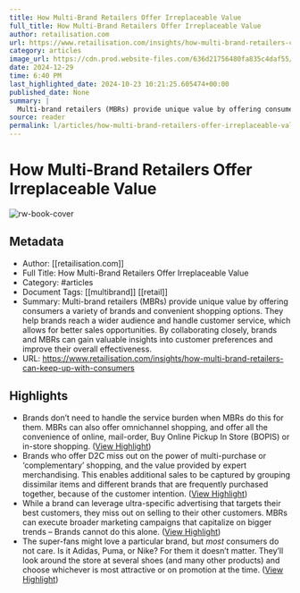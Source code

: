 ```yaml
---
title: How Multi-Brand Retailers Offer Irreplaceable Value
full_title: How Multi-Brand Retailers Offer Irreplaceable Value
author: retailisation.com
url: https://www.retailisation.com/insights/how-multi-brand-retailers-can-keep-up-with-consumers
category: articles
image_url: https://cdn.prod.website-files.com/636d21756480fa835c4daf55/63763067d30a64b9e11c71cf_Multibrandretailers.webp
date: 2024-12-29
time: 6:40 PM
last_highlighted_date: 2024-10-23 10:21:25.605474+00:00
published_date: None
summary: |
  Multi-brand retailers (MBRs) provide unique value by offering consumers a variety of brands and convenient shopping options. They help brands reach a wider audience and handle customer service, which allows for better sales opportunities. By collaborating closely, brands and MBRs can gain valuable insights into customer preferences and improve their overall effectiveness.
source: reader
permalink: l/articles/how-multi-brand-retailers-offer-irreplaceable-value
---
```

# How Multi-Brand Retailers Offer Irreplaceable Value

![rw-book-cover](https://cdn.prod.website-files.com/636d21756480fa835c4daf55/63763067d30a64b9e11c71cf_Multibrandretailers.webp)

## Metadata
- Author: [[retailisation.com]]
- Full Title: How Multi-Brand Retailers Offer Irreplaceable Value
- Category: #articles
- Document Tags: [[multibrand]] [[retail]] 
- Summary: Multi-brand retailers (MBRs) provide unique value by offering consumers a variety of brands and convenient shopping options. They help brands reach a wider audience and handle customer service, which allows for better sales opportunities. By collaborating closely, brands and MBRs can gain valuable insights into customer preferences and improve their overall effectiveness.
- URL: https://www.retailisation.com/insights/how-multi-brand-retailers-can-keep-up-with-consumers

## Highlights
- Brands don’t need to handle the service burden when MBRs do this for them. MBRs can also offer omnichannel shopping, and offer all the convenience of online, mail-order, Buy Online Pickup In Store (BOPIS) or in-store shopping. ([View Highlight](https://read.readwise.io/read/01jawe9grsack6qwrjyt11wyb6))
- Brands who offer D2C miss out on the power of multi-purchase or ‘complementary’ shopping, and the value provided by expert merchandising. This enables additional sales to be captured by grouping dissimilar items and different brands that are frequently purchased together, because of the customer intention. ([View Highlight](https://read.readwise.io/read/01jawe9vcq0jh8zx1sngn0jj77))
- While a brand can leverage ultra-specific advertising that targets their best customers, they miss out on selling to their other customers. MBRs can execute broader marketing campaigns that capitalize on bigger trends – Brands cannot do this alone. ([View Highlight](https://read.readwise.io/read/01jaweaadhyvz6vrvh7wg0f1kj))
- The super-fans might love a particular brand, but *most* consumers do not care. Is it Adidas, Puma, or Nike? For them it doesn’t matter. They’ll look around the store at several shoes (and many other products) and choose whichever is most attractive or on promotion at the time. ([View Highlight](https://read.readwise.io/read/01jaweagdzf7gb4gbxwtbpzrb8))


